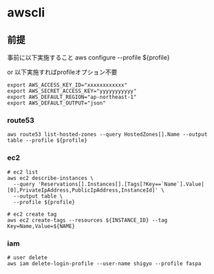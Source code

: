 # awscli
## 前提
事前に以下実施すること
aws configure --profile ${profile}

or 以下実施すればprofileオプション不要
```
export AWS_ACCESS_KEY_ID="xxxxxxxxxxxx"
export AWS_SECRET_ACCESS_KEY="yyyyyyyyyyy"
export AWS_DEFAULT_REGION="ap-northeast-1"
export AWS_DEFAULT_OUTPUT="json"
```

### route53
```
aws route53 list-hosted-zones --query HostedZones[].Name --output table --profile ${profile}
```
### ec2
```
# ec2 list
aws ec2 describe-instances \
  --query 'Reservations[].Instances[].[Tags[?Key==`Name`].Value|[0],PrivateIpAddress,PublicIpAddress,InstanceId]' \
  --output table \
  --profile ${profile}

# ec2 create tag
aws ec2 create-tags --resources ${INSTANCE_ID} --tag Key=Name,Value=${NAME}
```
### iam
```
# user delete
aws iam delete-login-profile --user-name shigyo --profile faspa

```
